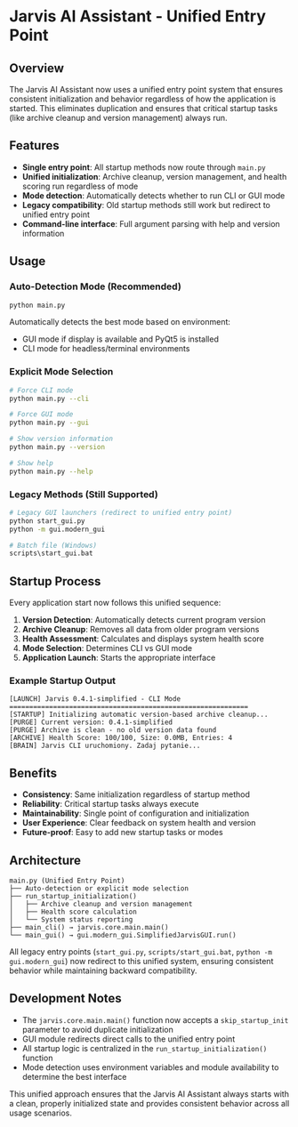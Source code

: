 # Jarvis AI Assistant - Unified Entry Point

## Overview

The Jarvis AI Assistant now uses a unified entry point system that ensures consistent initialization and behavior regardless of how the application is started. This eliminates duplication and ensures that critical startup tasks (like archive cleanup and version management) always run.

## Features

- **Single entry point**: All startup methods now route through `main.py`
- **Unified initialization**: Archive cleanup, version management, and health scoring run regardless of mode
- **Mode detection**: Automatically detects whether to run CLI or GUI mode
- **Legacy compatibility**: Old startup methods still work but redirect to unified entry point
- **Command-line interface**: Full argument parsing with help and version information

## Usage

### Auto-Detection Mode (Recommended)
```bash
python main.py
```
Automatically detects the best mode based on environment:
- GUI mode if display is available and PyQt5 is installed
- CLI mode for headless/terminal environments

### Explicit Mode Selection
```bash
# Force CLI mode
python main.py --cli

# Force GUI mode  
python main.py --gui

# Show version information
python main.py --version

# Show help
python main.py --help
```

### Legacy Methods (Still Supported)
```bash
# Legacy GUI launchers (redirect to unified entry point)
python start_gui.py
python -m gui.modern_gui

# Batch file (Windows)
scripts\start_gui.bat
```

## Startup Process

Every application start now follows this unified sequence:

1. **Version Detection**: Automatically detects current program version
2. **Archive Cleanup**: Removes all data from older program versions  
3. **Health Assessment**: Calculates and displays system health score
4. **Mode Selection**: Determines CLI vs GUI mode
5. **Application Launch**: Starts the appropriate interface

### Example Startup Output
```
[LAUNCH] Jarvis 0.4.1-simplified - CLI Mode
============================================================
[STARTUP] Initializing automatic version-based archive cleanup...
[PURGE] Current version: 0.4.1-simplified
[PURGE] Archive is clean - no old version data found
[ARCHIVE] Health Score: 100/100, Size: 0.0MB, Entries: 4
[BRAIN] Jarvis CLI uruchomiony. Zadaj pytanie...
```

## Benefits

- **Consistency**: Same initialization regardless of startup method
- **Reliability**: Critical startup tasks always execute
- **Maintainability**: Single point of configuration and initialization
- **User Experience**: Clear feedback on system health and version
- **Future-proof**: Easy to add new startup tasks or modes

## Architecture

```
main.py (Unified Entry Point)
├── Auto-detection or explicit mode selection
├── run_startup_initialization()
│   ├── Archive cleanup and version management
│   ├── Health score calculation
│   └── System status reporting
├── main_cli() → jarvis.core.main.main()
└── main_gui() → gui.modern_gui.SimplifiedJarvisGUI.run()
```

All legacy entry points (`start_gui.py`, `scripts/start_gui.bat`, `python -m gui.modern_gui`) now redirect to this unified system, ensuring consistent behavior while maintaining backward compatibility.

## Development Notes

- The `jarvis.core.main.main()` function now accepts a `skip_startup_init` parameter to avoid duplicate initialization
- GUI module redirects direct calls to the unified entry point
- All startup logic is centralized in the `run_startup_initialization()` function
- Mode detection uses environment variables and module availability to determine the best interface

This unified approach ensures that the Jarvis AI Assistant always starts with a clean, properly initialized state and provides consistent behavior across all usage scenarios.